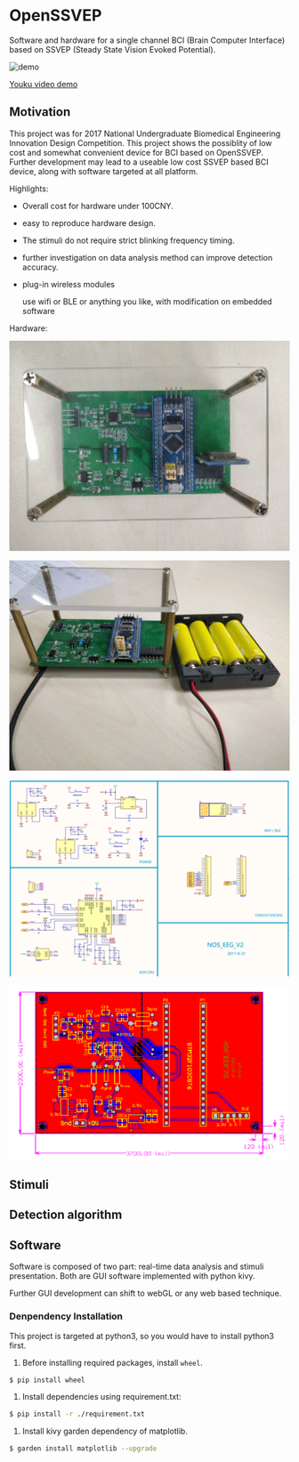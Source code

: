 # OpenSSVEP

Software and hardware for a single channel BCI (Brain Computer Interface) based on SSVEP (Steady State Vision Evoked Potential).

![demo](./.imgs/demo.gif)

[Youku video demo](https://v.youku.com/v_show/id_XMzA5NDg0MzY3Mg==.html)

## Motivation

This project was for 2017 National Undergraduate Biomedical Engineering Innovation Design Competition. This project shows the possiblity of low cost and somewhat convenient device for BCI based on OpenSSVEP. Further development may lead to a useable low cost SSVEP based BCI device, along with software targeted at all platform.

Highlights:

- Overall cost for hardware under 100CNY.
- easy to reproduce hardware design.
- The stimuli do not require strict blinking frequency timing.
- further investigation on data analysis method can improve detection accuracy.
- plug-in wireless modules

  use wifi or BLE or anything you like, with modification on embedded software

Hardware:

![hardware overview](./.imgs/hardware_overview.jpg)

![hardware with battery](./.imgs/hardware_with_battery.jpg)

![PCB schema](./.imgs/schema.png)

![PCB layout](./.imgs/PCB_layout.png)

## Stimuli

## Detection algorithm

## Software

Software is composed of two part: real-time data analysis and stimuli presentation. Both are GUI software implemented with python kivy.

Further GUI development can shift to webGL or any web based technique.

### Denpendency Installation

This project is targeted at python3, so you would have to install python3 first.

1. Before installing required packages, install `wheel`.

```sh
$ pip install wheel
```

1. Install dependencies using requirement.txt:

```sh
$ pip install -r ./requirement.txt
```

1. Install kivy garden dependency of matplotlib.

```sh
$ garden install matplotlib --upgrade
```
